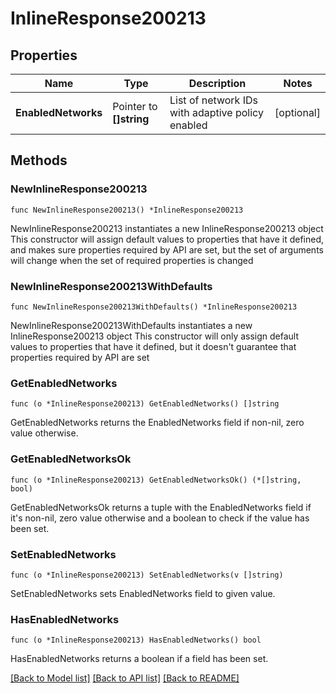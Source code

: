 # InlineResponse200213

## Properties

Name | Type | Description | Notes
------------ | ------------- | ------------- | -------------
**EnabledNetworks** | Pointer to **[]string** | List of network IDs with adaptive policy enabled | [optional] 

## Methods

### NewInlineResponse200213

`func NewInlineResponse200213() *InlineResponse200213`

NewInlineResponse200213 instantiates a new InlineResponse200213 object
This constructor will assign default values to properties that have it defined,
and makes sure properties required by API are set, but the set of arguments
will change when the set of required properties is changed

### NewInlineResponse200213WithDefaults

`func NewInlineResponse200213WithDefaults() *InlineResponse200213`

NewInlineResponse200213WithDefaults instantiates a new InlineResponse200213 object
This constructor will only assign default values to properties that have it defined,
but it doesn't guarantee that properties required by API are set

### GetEnabledNetworks

`func (o *InlineResponse200213) GetEnabledNetworks() []string`

GetEnabledNetworks returns the EnabledNetworks field if non-nil, zero value otherwise.

### GetEnabledNetworksOk

`func (o *InlineResponse200213) GetEnabledNetworksOk() (*[]string, bool)`

GetEnabledNetworksOk returns a tuple with the EnabledNetworks field if it's non-nil, zero value otherwise
and a boolean to check if the value has been set.

### SetEnabledNetworks

`func (o *InlineResponse200213) SetEnabledNetworks(v []string)`

SetEnabledNetworks sets EnabledNetworks field to given value.

### HasEnabledNetworks

`func (o *InlineResponse200213) HasEnabledNetworks() bool`

HasEnabledNetworks returns a boolean if a field has been set.


[[Back to Model list]](../README.md#documentation-for-models) [[Back to API list]](../README.md#documentation-for-api-endpoints) [[Back to README]](../README.md)


